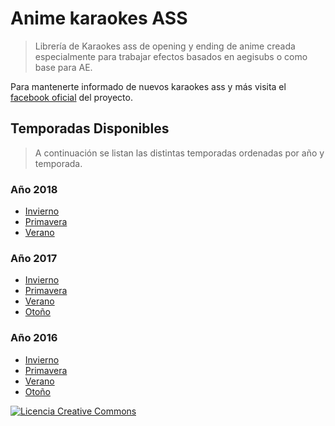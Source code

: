 # Anime karaokes ASS

> Librería de Karaokes ass de opening y ending de anime creada especialmente para trabajar efectos basados en aegisubs o como base para AE.

Para mantenerte informado de nuevos karaokes ass y más visita el [facebook oficial](https://www.facebook.com/animekaraokelyrics/) del proyecto.

## Temporadas Disponibles

> A continuación se listan las distintas temporadas ordenadas por año y temporada.

### Año 2018

- [Invierno](https://github.com/KuroSensei/anime-karaokes-ass/tree/master/ass/2018/Invierno)
- [Primavera](https://github.com/KuroSensei/anime-karaokes-ass/tree/master/ass/2018/Primavera)
- [Verano](https://github.com/KuroSensei/anime-karaokes-ass/tree/master/ass/2018/verano)

### Año 2017

- [Invierno](https://github.com/KuroSensei/anime-karaokes-ass/tree/master/ass/2017/invierno)
- [Primavera](https://github.com/KuroSensei/anime-karaokes-ass/tree/master/ass/2017/primavera)
- [Verano](https://github.com/KuroSensei/anime-karaokes-ass/tree/master/ass/2017/Verano)
- [Otoño](https://github.com/KuroSensei/anime-karaokes-ass/tree/master/ass/2017/oto%C3%B1o)

### Año 2016

- [Invierno](https://github.com/KuroSensei/anime-karaokes-ass/tree/master/ass/2016/invierno)
- [Primavera](https://github.com/KuroSensei/anime-karaokes-ass/tree/master/ass/2016/primavera)
- [Verano](https://github.com/KuroSensei/anime-karaokes-ass/tree/master/ass/2016/Verano)
- [Otoño](https://github.com/KuroSensei/anime-karaokes-ass/tree/master/ass/2016/oto%C3%B1o)


[![Licencia Creative Commons](https://i.creativecommons.org/l/by-nc-sa/4.0/80x15.png)](http://creativecommons.org/licenses/by-nc-sa/4.0/)